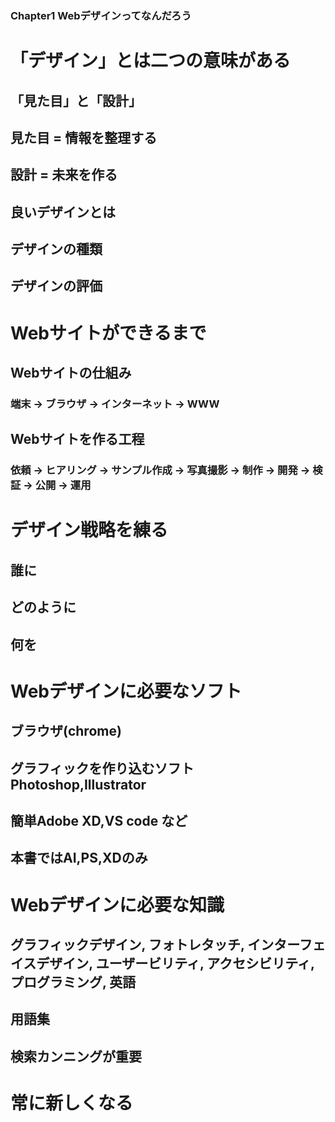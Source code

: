 ### Chapter1 Webデザインってなんだろう

# 「デザイン」とは二つの意味がある
## 「見た目」と「設計」
## 見た目 = 情報を整理する
## 設計 = 未来を作る
## 良いデザインとは
## デザインの種類
## デザインの評価
# Webサイトができるまで
## Webサイトの仕組み
### 端末 → ブラウザ → インターネット → WWW
## Webサイトを作る工程
### 依頼 → ヒアリング → サンプル作成 → 写真撮影 → 制作 → 開発 → 検証 → 公開 → 運用
# デザイン戦略を練る
## 誰に
## どのように
## 何を
# Webデザインに必要なソフト
## ブラウザ(chrome)
## グラフィックを作り込むソフト Photoshop,Illustrator
## 簡単Adobe XD,VS code など
## 本書ではAI,PS,XDのみ
# Webデザインに必要な知識
## グラフィックデザイン, フォトレタッチ, インターフェイスデザイン, ユーザービリティ, アクセシビリティ, プログラミング, 英語
## 用語集
## 検索カンニングが重要
# 常に新しくなる
